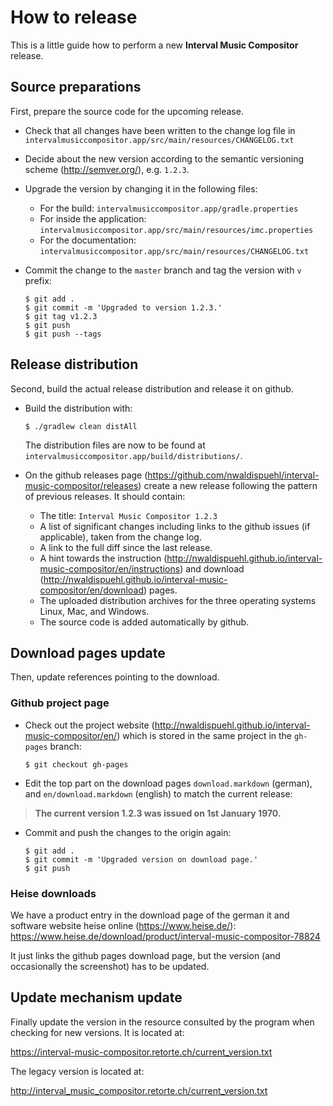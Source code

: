 # How to release

This is a little guide how to perform a new **Interval Music Compositor** release.

## Source preparations

First, prepare the source code for the upcoming release.

- Check that all changes have been written to the change log file in `intervalmusiccompositor.app/src/main/resources/CHANGELOG.txt`
- Decide about the new version according to the semantic versioning scheme (http://semver.org/), e.g. `1.2.3`.
- Upgrade the version by changing it in the following files:
  - For the build: `intervalmusiccompositor.app/gradle.properties`
  - For inside the application: `intervalmusiccompositor.app/src/main/resources/imc.properties`
  - For the documentation: `intervalmusiccompositor.app/src/main/resources/CHANGELOG.txt`
- Commit the change to the `master` branch and tag the version with `v` prefix:

      $ git add .
      $ git commit -m 'Upgraded to version 1.2.3.'
      $ git tag v1.2.3
      $ git push 
      $ git push --tags

## Release distribution

Second, build the actual release distribution and release it on github. 

- Build the distribution with:

      $ ./gradlew clean distAll

  The distribution files are now to be found at `intervalmusiccompositor.app/build/distributions/`.
- On the github releases page (https://github.com/nwaldispuehl/interval-music-compositor/releases) create a new release following the pattern of previous releases. It should contain:
  - The title: `Interval Music Compositor 1.2.3`
  - A list of significant changes including links to the github issues (if applicable), taken from the change log. 
  - A link to the full diff since the last release.
  - A hint towards the instruction (http://nwaldispuehl.github.io/interval-music-compositor/en/instructions) and download (http://nwaldispuehl.github.io/interval-music-compositor/en/download) pages.
  - The uploaded distribution archives for the three operating systems Linux, Mac, and Windows.
  - The source code is added automatically by github.

## Download pages update

Then, update references pointing to the download.

### Github project page

- Check out the project website (http://nwaldispuehl.github.io/interval-music-compositor/en/) which is stored in the same project in the `gh-pages` branch:

      $ git checkout gh-pages

- Edit the top part on the download pages `download.markdown` (german), and `en/download.markdown` (english) to match the current release:

> **The current version 1.2.3 was issued on 1st January 1970.**<br/>

- Commit and push the changes to the origin again:

      $ git add .
      $ git commit -m 'Upgraded version on download page.'
      $ git push
      
### Heise downloads

We have a product entry in the download page of the german it and software website heise online (https://www.heise.de/): https://www.heise.de/download/product/interval-music-compositor-78824

It just links the github pages download page, but the version (and occasionally the screenshot) has to be updated. 

## Update mechanism update

Finally update the version in the resource consulted by the program when checking for new versions. It is located at:

https://interval-music-compositor.retorte.ch/current_version.txt

The legacy version is located at:

http://interval_music_compositor.retorte.ch/current_version.txt
